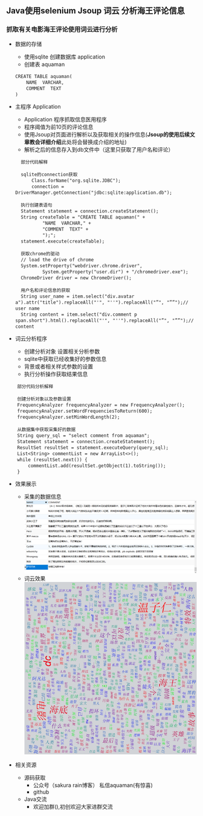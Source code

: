 ## Java使用selenium Jsoup 词云 分析海王评论信息

### 抓取有关电影海王评论使用词云进行分析
- 数据的存储
    - 使用sqlite 创建数据库 application
    - 创建表 aquaman
    ```sqlite
    CREATE TABLE aquaman(
        NAME  VARCHAR,
        COMMENT  TEXT
    )
    ```
  
  
- 主程序 Application
    - Application 程序抓取信息医用程序
    - 程序阈值为前10页的评论信息
    - 使用Jsoup对页面进行解析以及获取相关的操作信息(**Jsoup的使用后续文章教会详细介绍**此处将会替换成介绍的地址)
    - 解析之后的信息存入到db文件中（这里只获取了用户名和评论）
  
  
  ```code
    部分代码解释
    
    sqlite的connection获取
        Class.forName("org.sqlite.JDBC");
        connection = DriverManager.getConnection("jdbc:sqlite:application.db");
        
    执行创建表语句
    Statement statement = connection.createStatement();
    String createTable = "CREATE TABLE aquaman(" +
            "NAME  VARCHAR," +
            "COMMENT  TEXT" +
            ");";
    statement.execute(createTable);
    
    获取chrome的驱动
    // load the drive of chrome
    System.setProperty("webdriver.chrome.driver",
            System.getProperty("user.dir") + "/chromedriver.exe");
    ChromeDriver driver = new ChromeDriver();
    
    用户名和评论信息的获取
    String user_name = item.select("div.avatar a").attr("title").replaceAll("'", "''").replaceAll("”", "””");// user name
    String content = item.select("div.comment p span.short").html().replaceAll("'", "''").replaceAll("”", "””");// content
  ```
  
  
- 词云分析程序
    - 创建分析对象 设置相关分析参数
    - sqlite中获取已经收集好的参数信息
    - 背景或者相关样式参数的设置
    - 执行分析操作获取结果信息

```code
    部分代码分析解释
    
    创建分析对象以及参数设置
    FrequencyAnalyzer frequencyAnalyzer = new FrequencyAnalyzer();
    frequencyAnalyzer.setWordFrequenciesToReturn(600);
    frequencyAnalyzer.setMinWordLength(2);
    
    从数据集中获取采集好的数据
    String query_sql = "select comment from aquaman";
    Statement statement = connection.createStatement();
    ResultSet resultSet = statement.executeQuery(query_sql);
    List<String> commentList = new ArrayList<>();
    while (resultSet.next()) {
        commentList.add(resultSet.getObject(1).toString());
    }

```
  
    
- 效果展示
    - 采集的数据信息  
    ![数据库](./db.png)
    - 词云效果
    ![词云效果](./aquaman.png)


- 相关资源
    - 源码获取
        - 公众号（sakura rain博客） 私信aquaman(有惊喜)
        - github
    - Java交流
        - 欢迎加群(),初创欢迎大家进群交流

